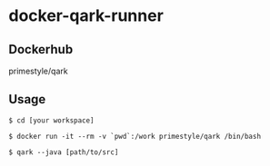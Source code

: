 # docker-qark-runner

## Dockerhub

primestyle/qark

## Usage

```
$ cd [your workspace]

$ docker run -it --rm -v `pwd`:/work primestyle/qark /bin/bash

$ qark --java [path/to/src]
```
